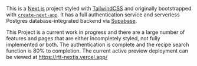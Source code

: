 This is a [Next.js](https://nextjs.org/) project styled with [TailwindCSS](https://tailwindcss.com/) and originally bootstrapped with [`create-next-app`](https://github.com/vercel/next.js/tree/canary/packages/create-next-app). It has a full authentication service and serverless Postgres database-integrated backend via [Supabase](https://supabase.com/).

This Project is a current work in progress and there are a large number of features and pages that are either incompletely styled, not fully implemented or both. The authentication is complete and the recipe search function is 80% to completion. The current active preview deployment can be viewed at https://rtt-nextjs.vercel.app/

